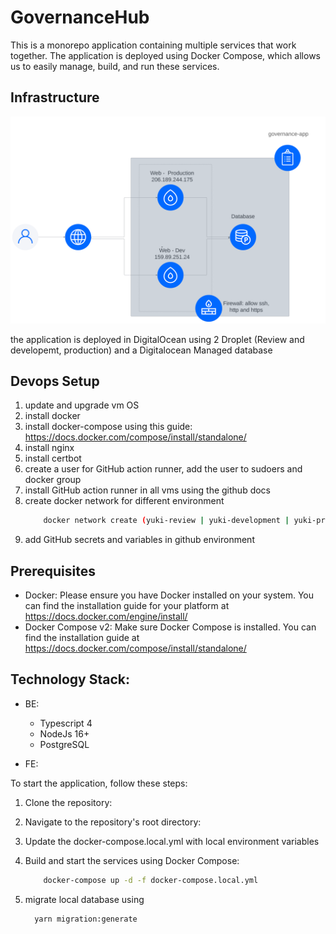 # GovernanceHub

This is a monorepo application containing multiple services that work together. The application is deployed using Docker Compose, which allows us to easily manage, build, and run these services.

## Infrastructure
![Infrastructure](DO_Infrastructure.svg "DO Infrastructure")

the application is deployed in DigitalOcean using 2 Droplet (Review and developemt, production) and a Digitalocean Managed database

## Devops Setup
1. update and upgrade vm OS
2. install docker 
3. install docker-compose using this guide: https://docs.docker.com/compose/install/standalone/
4. install nginx
5. install certbot
6. create a user for GitHub action runner, add the user to sudoers and docker group
7. install GitHub action runner in all vms using the github docs
8. create docker network for different environment 
    ```bash
        docker network create (yuki-review | yuki-development | yuki-production)
    ```
9. add GitHub secrets and variables in github environment

## Prerequisites

- Docker: Please ensure you have Docker installed on your system. You can find the installation guide for your platform at https://docs.docker.com/engine/install/
- Docker Compose v2: Make sure Docker Compose is installed. You can find the installation guide at https://docs.docker.com/compose/install/standalone/

## Technology Stack:

- BE:

  - Typescript 4
  - NodeJs 16+
  - PostgreSQL

- FE:

To start the application, follow these steps:

1. Clone the repository:

2. Navigate to the repository's root directory:

3. Update the docker-compose.local.yml with local environment variables

4. Build and start the services using Docker Compose:
   ```bash
       docker-compose up -d -f docker-compose.local.yml
    ```
5. migrate local database using 
    ```bash
      yarn migration:generate
    ```


